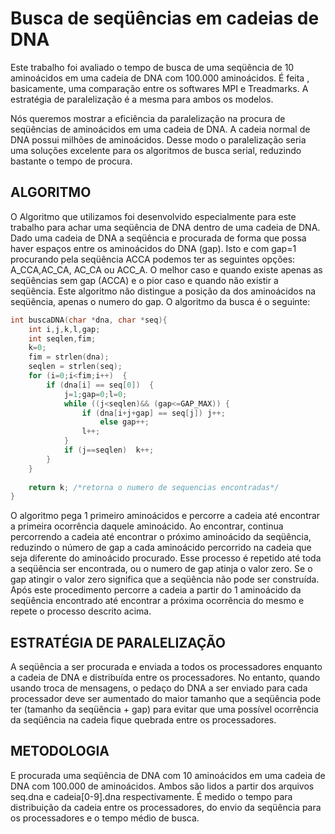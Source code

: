 Busca de seqüências em cadeias de DNA
=====================================

Este trabalho foi avaliado o tempo de busca de uma seqüência de 10 aminoácidos em uma cadeia de DNA com 100.000 aminoácidos. É feita , basicamente, uma comparação entre os softwares MPI e Treadmarks. A estratégia de paralelização é a mesma para ambos os modelos.

Nós queremos mostrar a eficiência da paralelização na procura de seqüências de aminoácidos em uma cadeia de DNA. A cadeia normal de DNA possui milhões de aminoácidos. Desse modo o paralelização seria uma soluções excelente para os algoritmos de busca serial, reduzindo bastante o tempo de procura.

ALGORITMO
---------

O Algoritmo que utilizamos foi desenvolvido especialmente para este trabalho para achar uma seqüência de DNA dentro de uma cadeia de DNA. Dado uma cadeia de DNA a seqüência e procurada de forma que possa haver espaços entre os aminoácidos do DNA (gap). Isto e com gap=1 procurando pela seqüência ACCA podemos ter as seguintes opções: A_CCA,AC_CA, AC_CA ou ACC_A. O melhor caso e quando existe apenas as seqüências sem gap (ACCA) e o pior caso e quando não existir a seqüência. Este algoritmo não distingue a posição da dos aminoácidos na seqüência, apenas o numero do gap. O algoritmo da busca é o seguinte:

```C
int buscaDNA(char *dna, char *seq){
	int i,j,k,l,gap;
	int seqlen,fim;
	k=0;
	fim = strlen(dna);
	seqlen = strlen(seq);
	for (i=0;i<fim;i++)  {
		if (dna[i] == seq[0])  {
			j=1;gap=0;l=0;
			while ((j<seqlen)&& (gap<=GAP_MAX)) {
				if (dna[i+j+gap] == seq[j]) j++;
					else gap++;
				l++;
			}
			if (j==seqlen) 	k++;
		} 
	}
	
	return k; /*retorna o numero de sequencias encontradas*/
}
```

O algoritmo pega 1 primeiro aminoácidos e percorre a cadeia  até encontrar a primeira ocorrência daquele aminoácido. Ao encontrar, continua percorrendo a cadeia até encontrar o próximo aminoácido da seqüência, reduzindo o número de gap a cada aminoácido percorrido na cadeia que seja diferente do aminoácido procurado. Esse processo é repetido até toda a seqüência ser encontrada, ou o numero de gap atinja o valor zero. Se o gap atingir o valor zero significa que a seqüência não pode ser construída. Após este procedimento percorre a cadeia a partir do 1 aminoácido da seqüência encontrado até encontrar a próxima ocorrência do mesmo e repete o processo descrito acima.

ESTRATÉGIA DE PARALELIZAÇÃO
---------------------------

A seqüência a ser procurada e enviada a todos os processadores enquanto a cadeia de DNA e distribuída entre os processadores. No entanto, quando usando troca de mensagens, o pedaço do DNA a ser enviado para cada processador deve ser aumentado do maior tamanho que a seqüência pode ter (tamanho da seqüência + gap) para evitar que uma possível ocorrência da seqüência na cadeia fique quebrada entre os processadores.

METODOLOGIA
-----------

E procurada uma seqüência de DNA com 10 aminoácidos em uma cadeia de DNA com 100.000 de aminoácidos. Ambos são lidos a partir dos arquivos seq.dna e cadeia[0-9].dna respectivamente. É medido o tempo para distribuição da cadeia entre os processadores, do envio da seqüência para os processadores e o tempo médio de busca.
